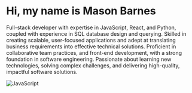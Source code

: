 # Hi, my name is Mason Barnes

Full-stack developer with expertise in JavaScript, React, and Python, coupled with experience in SQL database design and querying. Skilled in creating scalable, user-focused applications and adept at translating business requirements into effective technical solutions. Proficient in collaborative team practices, and front-end development, with a strong foundation in software engineering. Passionate about learning new technologies, solving complex challenges, and delivering high-quality, impactful software solutions.


![JavaScript](https://img.shields.io/badge/Code-JavaScript-F7DF1E?logo=javascript&logoColor=black)

